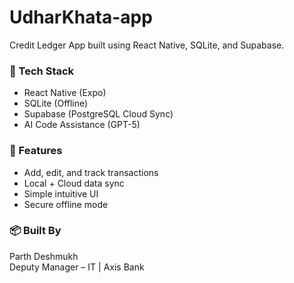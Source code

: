 # UdharKhata-app
Credit Ledger App built using React Native, SQLite, and Supabase.

### 🧠 Tech Stack
- React Native (Expo)
- SQLite (Offline)
- Supabase (PostgreSQL Cloud Sync)
- AI Code Assistance (GPT-5)

### 🚀 Features
- Add, edit, and track transactions
- Local + Cloud data sync
- Simple intuitive UI
- Secure offline mode

### 📦 Built By
Parth Deshmukh  
Deputy Manager – IT | Axis Bank  
